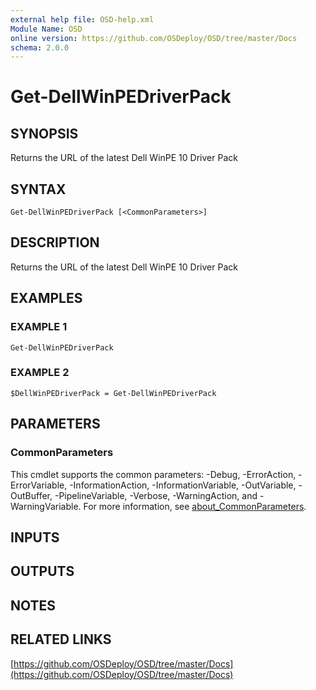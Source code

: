 ```yaml
---
external help file: OSD-help.xml
Module Name: OSD
online version: https://github.com/OSDeploy/OSD/tree/master/Docs
schema: 2.0.0
---
```


# Get-DellWinPEDriverPack

## SYNOPSIS
Returns the URL of the latest Dell WinPE 10 Driver Pack

## SYNTAX

```
Get-DellWinPEDriverPack [<CommonParameters>]
```

## DESCRIPTION
Returns the URL of the latest Dell WinPE 10 Driver Pack

## EXAMPLES

### EXAMPLE 1
```
Get-DellWinPEDriverPack
```

### EXAMPLE 2
```
$DellWinPEDriverPack = Get-DellWinPEDriverPack
```

## PARAMETERS

### CommonParameters
This cmdlet supports the common parameters: -Debug, -ErrorAction, -ErrorVariable, -InformationAction, -InformationVariable, -OutVariable, -OutBuffer, -PipelineVariable, -Verbose, -WarningAction, and -WarningVariable. For more information, see [about_CommonParameters](http://go.microsoft.com/fwlink/?LinkID=113216).

## INPUTS

## OUTPUTS

## NOTES

## RELATED LINKS

[https://github.com/OSDeploy/OSD/tree/master/Docs](https://github.com/OSDeploy/OSD/tree/master/Docs)

